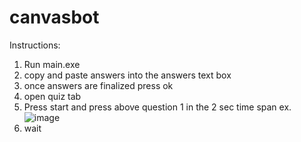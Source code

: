 # canvasbot

Instructions:
1.  Run main.exe
2.  copy and paste answers into the answers text box
3.  once answers are finalized press ok
4.  open quiz tab
5.  Press start and press above question 1 in the 2 sec time span
ex.![image](https://user-images.githubusercontent.com/52680308/113430046-7c599800-93a7-11eb-8f35-088b1e8ca4a3.png)
6. wait


